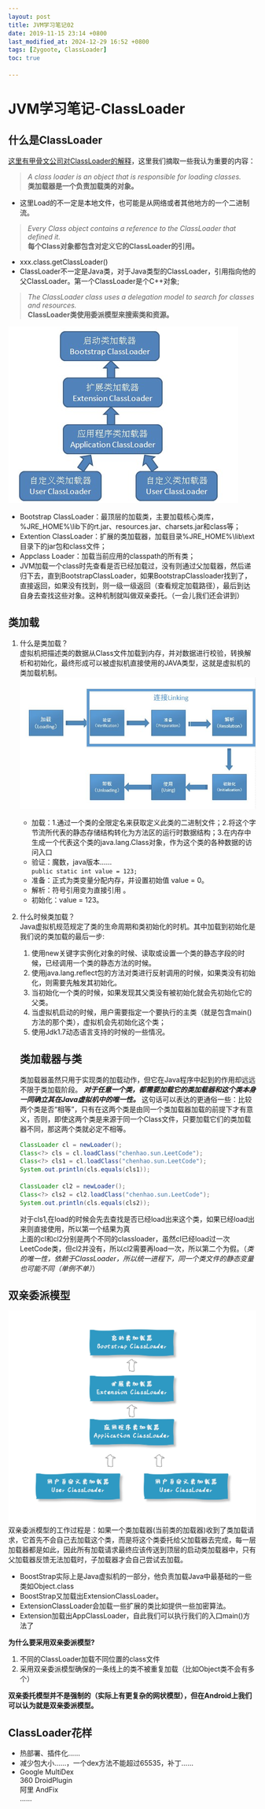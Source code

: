 ```yaml
---
layout: post
title: JVM学习笔记02
date: 2019-11-15 23:14 +0800
last_modified_at: 2024-12-29 16:52 +0800
tags: [Zygoote, ClassLoader]
toc: true

---
```


# JVM学习笔记-ClassLoader

## 什么是ClassLoader

[这里有甲骨文公司对ClassLoader的解释](https://docs.oracle.com/javase/8/docs/api/java/lang/ClassLoader.html)，这里我们摘取一些我认为重要的内容：

> _A class loader is an object that is responsible for loading classes._  
> __类加载器是一个负责加载类的对象。__

* 这里Load的不一定是本地文件，也可能是从网络或者其他地方的一个二进制流。

> _Every Class object contains a reference to the ClassLoader that defined it._  
> __每个Class对象都包含对定义它的ClassLoader的引用。__  

* xxx.class.getClassLoader()
* ClassLoader不一定是Java类，对于Java类型的ClassLoader，引用指向他的父ClassLoader。第一个ClassLoader是个C++对象;

> _The ClassLoader class uses a delegation model to search for classes and resources._  
> __ClassLoader类使用委派模型来搜索类和资源。__  

![双亲委派模型](https://github.com/Charles199310/Charles199310.github.io/blob/main/assets/images/classloader01.png?raw=true)  

* Bootstrap ClassLoader：最顶层的加载类，主要加载核心类库，%JRE_HOME%\lib下的rt.jar、resources.jar、charsets.jar和class等；
* Extention ClassLoader：扩展的类加载器，加载目录%JRE_HOME%\lib\ext目录下的jar包和class文件；
* Appclass Loader：加载当前应用的classpath的所有类；
* JVM加载一个class时先查看是否已经加载过，没有则通过父加载器，然后递归下去，直到BootstrapClassLoader，如果BootstrapClassloader找到了，直接返回，如果没有找到，则一级一级返回（查看规定加载路径），最后到达自身去查找这些对象。这种机制就叫做双亲委托。（一会儿我们还会讲到）

## 类加载

1. 什么是类加载？  
   虚拟机把描述类的数据从Class文件加载到内存，并对数据进行校验，转换解析和初始化，最终形成可以被虚拟机直接使用的JAVA类型，这就是虚拟机的类加载机制。  
   ![类的生命周期](https://github.com/Charles199310/Charles199310.github.io/blob/main/assets/images/classloader02.png?raw=true)  
   
   * 加载：1.通过一个类的全限定名来获取定义此类的二进制文件；2.将这个字节流所代表的静态存储结构转化为方法区的运行时数据结构；3.在内存中生成一个代表这个类的java.lang.Class对象，作为这个类的各种数据的访问入口   
   * 验证：魔数，java版本……   
     `public static int value = 123;`  
   * 准备：正式为类变量分配内存，并设置初始值 value = 0。  
   * 解析：符号引用变为直接引用 。
   * 初始化：value = 123。

2. 什么时候类加载？  
   Java虚拟机规范规定了类的生命周期和类初始化的时机。其中加载到初始化是我们说的类加载的最后一步:
   
   1. 使用new关键字实例化对象的时候、读取或设置一个类的静态字段的时候，已经调用一个类的静态方法的时候。
   2. 使用java.lang.reflect包的方法对类进行反射调用的时候，如果类没有初始化，则需要先触发其初始化。
   3. 当初始化一个类的时候，如果发现其父类没有被初始化就会先初始化它的父类。
   4. 当虚拟机启动的时候，用户需要指定一个要执行的主类（就是包含main()方法的那个类），虚拟机会先初始化这个类；
   5. 使用Jdk1.7动态语言支持的时候的一些情况。  
   
   ## 类加载器与类
   
   类加载器虽然只用于实现类的加载动作，但它在Java程序中起到的作用却远远不限于类加载阶段。
   ___对于任意一个类，都需要加载它的类加载器和这个类本身一同确立其在Java虚拟机中的唯一性。___ 这句话可以表达的更通俗一些：比较两个类是否“相等”，只有在这两个类是由同一个类加载器加载的前提下才有意义，否则，即使这两个类是来源于同一个Class文件，只要加载它们的类加载器不同，那这两个类就必定不相等。
   
   ```Java
   ClassLoader cl = newLoader();
   Class<?> cls = cl.loadClass("chenhao.sun.LeetCode");
   Class<?> cls1 = cl.loadClass("chenhao.sun.LeetCode");
   System.out.println(cls.equals(cls1));
   
   ClassLoader cl2 = newLoader();
   Class<?> cls2 = cl2.loadClass("chenhao.sun.LeetCode");
   System.out.println(cls.equals(cls2));
   ```
   
   对于cls1,在load的时候会先去查找是否已经load出来这个类，如果已经load出来则直接使用，所以第一个结果为真  
   上面的cl和cl2分别是两个不同的classloader，虽然cl已经load过一次LeetCode类，但cl2并没有，所以cl2需要再load一次，所以第二个为假。（_类的唯一性，依赖于ClassLoader，所以统一进程下，同一个类文件的静态变量也可能不同（单例不单）_）

## 双亲委派模型

![双亲委派模型](https://github.com/Charles199310/Charles199310.github.io/blob/main/assets/images/classloader03.jpg?raw=true)  
双亲委派模型的工作过程是：如果一个类加载器(当前类的加载器)收到了类加载请求，它首先不会自己去加载这个类，而是将这个类委托给父加载器去完成，每一层加载器都是如此，因此所有加载请求最终应该传送到顶层的启动类加载器中，只有父加载器反馈无法加载时，子加载器才会自己尝试去加载。  

* BoostStrap实际上是Java虚拟机的一部分，他负责加载Java中最基础的一些类如Object.class
* BoostStrap又加载出ExtensionClassLoader。
* ExtensionClassLoader会加载一些扩展的类比如提供一些加密算法。
* Extension加载出AppClassLoader，自此我们可以执行我们的入口main()方法了

__为什么要采用双亲委派模型?__

1. 不同的ClassLoader加载不同位置的class文件
2. 采用双亲委派模型确保的一条线上的类不被重复加载（比如Object类不会有多个）

__双亲委托模型并不是强制的（实际上有更复杂的网状模型），但在Android上我们可以认为就是双亲委派模型。__

## ClassLoader花样

* 热部署、插件化……
* 减少包大小……，一个dex方法不能超过65535，补丁……
* Google MultiDex  
  360 DroidPlugin  
  阿里 AndFix  
  ……
